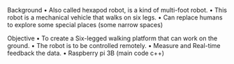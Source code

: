 Background
      • Also called hexapod robot, is a kind of multi-foot robot. 
      • This robot is a mechanical vehicle that walks on six legs. 
      • Can replace humans to explore some special places (some narrow spaces)

Objective
      • To create a Six-legged walking platform that can work on the ground.
      • The robot is to be controlled remotely.
      • Measure and Real-time feedback the data.
      • Raspberry pi 3B (main code c++)
